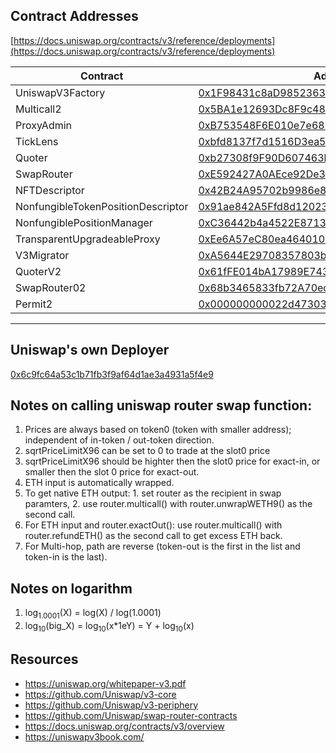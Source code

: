 ## Contract Addresses
[https://docs.uniswap.org/contracts/v3/reference/deployments](https://docs.uniswap.org/contracts/v3/reference/deployments)  

| Contract | Address |
| - | - |
| UniswapV3Factory | [0x1F98431c8aD98523631AE4a59f267346ea31F984](https://etherscan.io/address/0x1F98431c8aD98523631AE4a59f267346ea31F984) |
| Multicall2 | [0x5BA1e12693Dc8F9c48aAD8770482f4739bEeD696](https://etherscan.io/address/0x5BA1e12693Dc8F9c48aAD8770482f4739bEeD696) |
| ProxyAdmin | [0xB753548F6E010e7e680BA186F9Ca1BdAB2E90cf2](https://etherscan.io/address/0xB753548F6E010e7e680BA186F9Ca1BdAB2E90cf2) |
| TickLens | [0xbfd8137f7d1516D3ea5cA83523914859ec47F573](https://etherscan.io/address/0xbfd8137f7d1516D3ea5cA83523914859ec47F573) |
| Quoter | [0xb27308f9F90D607463bb33eA1BeBb41C27CE5AB6](https://etherscan.io/address/0xb27308f9F90D607463bb33eA1BeBb41C27CE5AB6) |
| SwapRouter | [0xE592427A0AEce92De3Edee1F18E0157C05861564](https://etherscan.io/address/0xE592427A0AEce92De3Edee1F18E0157C05861564) |
| NFTDescriptor | [0x42B24A95702b9986e82d421cC3568932790A48Ec](https://etherscan.io/address/0x42B24A95702b9986e82d421cC3568932790A48Ec) |
| NonfungibleTokenPositionDescriptor | [0x91ae842A5Ffd8d12023116943e72A606179294f3](https://etherscan.io/address/0x91ae842A5Ffd8d12023116943e72A606179294f3) |
| NonfungiblePositionManager | [0xC36442b4a4522E871399CD717aBDD847Ab11FE88](https://etherscan.io/address/0xC36442b4a4522E871399CD717aBDD847Ab11FE88) |
| TransparentUpgradeableProxy | [0xEe6A57eC80ea46401049E92587E52f5Ec1c24785](https://etherscan.io/address/0xEe6A57eC80ea46401049E92587E52f5Ec1c24785) |
| V3Migrator | [0xA5644E29708357803b5A882D272c41cC0dF92B34](https://etherscan.io/address/0xA5644E29708357803b5A882D272c41cC0dF92B34) |
| QuoterV2 | [0x61fFE014bA17989E743c5F6cB21bF9697530B21e](https://etherscan.io/address/0x61fFE014bA17989E743c5F6cB21bF9697530B21e) |
| SwapRouter02 | [0x68b3465833fb72A70ecDF485E0e4C7bD8665Fc45](https://etherscan.io/address/0x68b3465833fb72A70ecDF485E0e4C7bD8665Fc45) |
| Permit2 | [0x000000000022d473030f116ddee9f6b43ac78ba3](https://etherscan.io/address/0x000000000022d473030f116ddee9f6b43ac78ba3) |
---  
  
## Uniswap's own Deployer
[0x6c9fc64a53c1b71fb3f9af64d1ae3a4931a5f4e9](https://etherscan.io/address/0x6c9fc64a53c1b71fb3f9af64d1ae3a4931a5f4e9)

## Notes on calling uniswap router swap function:
1. Prices are always based on token0 (token with smaller address); independent of in-token / out-token direction.
2. sqrtPriceLimitX96 can be set to 0 to trade at the slot0 price
3. sqrtPriceLimitX96 should be highter then the slot0 price for exact-in, or smaller then the slot 0 price for exact-out.
4. ETH input is automatically wrapped.
5. To get native ETH output: 1. set router as the recipient in swap paramters, 2. use router.multicall() with router.unwrapWETH9() as the second call.
6. For ETH input and router.exactOut(): use router.multicall() with router.refundETH() as the second call to get excess ETH back.
7. For Multi-hop, path are reverse (token-out is the first in the list and token-in is the last).

## Notes on logarithm
1. log<sub>1.0001</sub>(X) = log(X) / log(1.0001)
2. log<sub>10</sub>(big_X) = log<sub>10</sub>(x*1eY) = Y + log<sub>10</sub>(x)

## Resources
- https://uniswap.org/whitepaper-v3.pdf
- https://github.com/Uniswap/v3-core
- https://github.com/Uniswap/v3-periphery
- https://github.com/Uniswap/swap-router-contracts
- https://docs.uniswap.org/contracts/v3/overview
- https://uniswapv3book.com/
